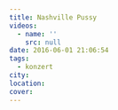 ```yaml
---
title: Nashville Pussy
videos:
  - name: ''
    src: null
date: 2016-06-01 21:06:54
tags:
  - konzert
city:
location:
cover:
---
```

